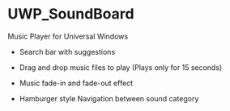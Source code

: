 # UWP_SoundBoard
Music Player for Universal Windows

- Search bar with suggestions

- Drag and drop music files to play (Plays only for 15 seconds)
- Music fade-in and fade-out effect

- Hamburger style Navigation between sound category
